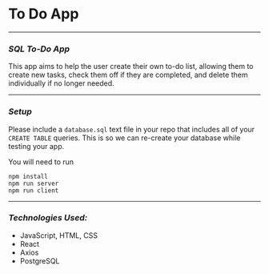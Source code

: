 # **To Do App**
---
### **_SQL To-Do App_**
This app aims to help the user create their own to-do list, allowing them to create new tasks, check them off if they are completed, and delete them individually if no longer needed.

---
### **_Setup_**
Please include a `database.sql` text file in your repo that includes all of your `CREATE TABLE` queries. This is so we can re-create your database while testing your app.

You will need to run

```
npm install
npm run server
npm run client
```
---
### **_Technologies Used:_**
- JavaScript, HTML, CSS
- React
- Axios
- PostgreSQL